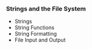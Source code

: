 ### Strings and the File System

- Strings
- String Functions
- String Formatting
- File Input and Output
